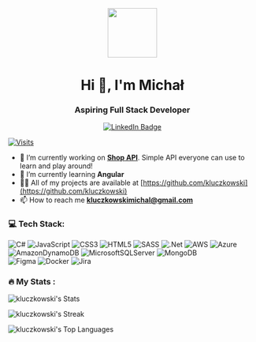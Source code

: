 <div id="header" align="center">
  <img src="https://media.giphy.com/media/M9gbBd9nbDrOTu1Mqx/giphy.gif" width="100"/>

  <h1 align="center">Hi 👋, I'm Michał</h1>
  <h3 align="center">Aspiring Full Stack Developer</h3>
  <div id="badges">
    <a href="https://www.linkedin.com/in/micha%C5%82-kluczkowski-8b105314a/">
      <img src="https://img.shields.io/badge/LinkedIn-blue?style=for-the-badge&logo=linkedin&logoColor=white" alt="LinkedIn Badge"/>
    </a>
  </div>
</div>

[![Visits](https://visitcount.itsvg.in/api?id=kluczkowski&label=Profile%20Views&pretty=false)](https://visitcount.itsvg.in)

- 🔭 I’m currently working on **[Shop API](https://github.com/kluczkowski/Shop)**. Simple API everyone can use to learn and play around!
- 🌱 I’m currently learning **Angular**
- 👨‍💻 All of my projects are available at [https://github.com/kluczkowski](https://github.com/kluczkowski)
- 📫 How to reach me **kluczkowskimichal@gmail.com**

### 💻 Tech Stack:
![C#](https://img.shields.io/badge/c%23-%23239120.svg?style=flat-square&logo=c-sharp&logoColor=white) 
![JavaScript](https://img.shields.io/badge/javascript-%23323330.svg?style=flat-square&logo=javascript&logoColor=%23F7DF1E) 
![CSS3](https://img.shields.io/badge/css3-%231572B6.svg?style=flat-square&logo=css3&logoColor=white) 
![HTML5](https://img.shields.io/badge/html5-%23E34F26.svg?style=flat-square&logo=html5&logoColor=white) 
![SASS](https://img.shields.io/badge/SASS-hotpink.svg?style=flat-square&logo=SASS&logoColor=white) 
![.Net](https://img.shields.io/badge/.NET-5C2D91?style=flat-square&logo=.net&logoColor=white) 
![AWS](https://img.shields.io/badge/AWS-%23FF9900.svg?style=flat-square&logo=amazon-aws&logoColor=white) 
![Azure](https://img.shields.io/badge/azure-%230072C6.svg?style=flat-square&logo=azure-devops&logoColor=white) 
![AmazonDynamoDB](https://img.shields.io/badge/Amazon%20DynamoDB-4053D6?style=flat-square&logo=Amazon%20DynamoDB&logoColor=white) 
![MicrosoftSQLServer](https://img.shields.io/badge/Microsoft%20SQL%20Sever-CC2927?style=flat-square&logo=microsoft%20sql%20server&logoColor=white) 
![MongoDB](https://img.shields.io/badge/MongoDB-%234ea94b.svg?style=flat-square&logo=mongodb&logoColor=white) 	
![Figma](https://img.shields.io/badge/figma-%23F24E1E.svg?style=flat-square&logo=figma&logoColor=white) 
![Docker](https://img.shields.io/badge/docker-%230db7ed.svg?style=flat-square&logo=docker&logoColor=white) 
![Jira](https://img.shields.io/badge/jira-%230A0FFF.svg?style=flat-square&logo=jira&logoColor=white)

### :fire: My Stats :

![kluczkowski's Stats](https://github-readme-stats.vercel.app/api?username=kluczkowski&theme=dark&show_icons=true&hide_border=true&count_private=true)

![kluczkowski's Streak](https://github-readme-streak-stats.herokuapp.com/?user=kluczkowski&theme=dark&hide_border=true)

![kluczkowski's Top Languages](https://github-readme-stats.vercel.app/api/top-langs/?username=kluczkowski&theme=dark&show_icons=true&hide_border=true&layout=compact)

